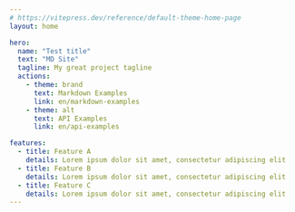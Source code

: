 ```yaml
---
# https://vitepress.dev/reference/default-theme-home-page
layout: home

hero:
  name: "Test title"
  text: "MD Site"
  tagline: My great project tagline
  actions:
    - theme: brand
      text: Markdown Examples
      link: en/markdown-examples
    - theme: alt
      text: API Examples
      link: en/api-examples

features:
  - title: Feature A
    details: Lorem ipsum dolor sit amet, consectetur adipiscing elit
  - title: Feature B
    details: Lorem ipsum dolor sit amet, consectetur adipiscing elit
  - title: Feature C
    details: Lorem ipsum dolor sit amet, consectetur adipiscing elit
---
```


